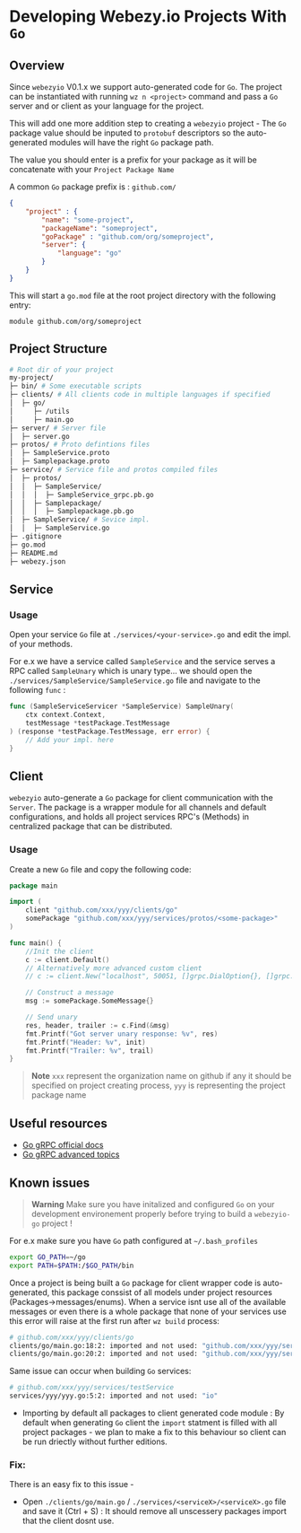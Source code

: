 # Developing Webezy.io Projects With `Go`

## Overview

Since `webezyio` V0.1.x we support auto-generated code for `Go`.
The project can be instantiated with running `wz n <project>` command and pass a `Go` server and or client as your language for the project.

This will add one more addition step to creating a `webezyio` project - The `Go` package value should be inputed to `protobuf` descriptors so the auto-generated modules will have the right `Go` package path.

The value you should enter is a prefix for your package as it will be concatenate with your `Project Package Name`

A common `Go` package prefix is : `github.com/`

```json
{
    "project" : {
        "name": "some-project",
        "packageName": "someproject",
        "goPackage" : "github.com/org/someproject",
        "server": {
            "language": "go"
        }
    }
}
```

This will start a `go.mod` file at the root project directory with the following entry:
```
module github.com/org/someproject
```

## Project Structure

```sh
# Root dir of your project
my-project/
├─ bin/ # Some executable scripts
├─ clients/ # All clients code in multiple languages if specified
│  ├─ go/
│     ├─ /utils
│     ├─ main.go
├─ server/ # Server file
│  ├─ server.go
├─ protos/ # Proto defintions files
│  ├─ SampleService.proto
│  ├─ Samplepackage.proto
├─ service/ # Service file and protos compiled files
│  ├─ protos/
│  │  ├─ SampleService/
│  │  │  ├─ SampleService_grpc.pb.go
│  │  ├─ Samplepackage/
│  │  │  ├─ Samplepackage.pb.go
│  ├─ SampleService/ # Sevice impl.
│  │  ├─ SampleService.go
├─ .gitignore
├─ go.mod
├─ README.md
├─ webezy.json
```

## Service

### Usage
Open your service `Go` file at `./services/<your-service>.go`
and edit the impl. of your methods.

For e.x we have a service called `SampleService` and the service serves a RPC called `SampleUnary` which is unary type... we should open the `./services/SampleService/SampleService.go` file and navigate to the following `func` : 
```go
func (SampleServiceServicer *SampleService) SampleUnary(
    ctx context.Context,
    testMessage *testPackage.TestMessage
) (response *testPackage.TestMessage, err error) {
	// Add your impl. here
}
```

## Client
`webezyio` auto-generate a `Go` package for client communication with the `Server`.
The package is a wrapper module for all channels and default configurations, and holds all project services RPC's (Methods) in centralized package that can be distributed.

### Usage
Create a new `Go` file and copy the following code:
```go
package main

import (
	client "github.com/xxx/yyy/clients/go"
	somePackage "github.com/xxx/yyy/services/protos/<some-package>"
)

func main() {
	//Init the client
	c := client.Default()
	// Alternatively more advanced custom client
	// c := client.New("localhost", 50051, []grpc.DialOption{}, []grpc.CallOption{}, metadata,MD, nil)

	// Construct a message
	msg := somePackage.SomeMessage{}

	// Send unary
	res, header, trailer := c.Find(&msg)
	fmt.Printf("Got server unary response: %v", res)
	fmt.Printf("Header: %v", init)
	fmt.Printf("Trailer: %v", trail)
}
```

> __Note__ `xxx` represent the organization name on github if any it should be specified on project creating process, `yyy` is representing the project package name

## Useful resources
- [Go gRPC official docs](https://grpc.io/docs/languages/go/)
- [Go gRPC advanced topics](https://github.com/grpc/grpc-go/tree/master/Documentation)

## Known issues

> __Warning__ Make sure you have initalized and configured `Go` on your development environement properly before trying to build a `webezyio-go` project !


For e.x make sure you have `Go` path configured at `~/.bash_profiles`
```sh
export GO_PATH=~/go
export PATH=$PATH:/$GO_PATH/bin
```


Once a project is being built a `Go` package for client wrapper code is auto-generated, this package conssist of all models under project resources (Packages->messages/enums).
When a service isnt use all of the available messages or even there is a whole package that none of your services use this error will raise at the first run after `wz build` process:

```sh
# github.com/xxx/yyy/clients/go
clients/go/main.go:18:2: imported and not used: "github.com/xxx/yyy/services/protos/<some-package>"
clients/go/main.go:20:2: imported and not used: "github.com/xxx/yyy/services/protos/<some-package>"
```

Same issue can occur when building `Go` services:
```sh
# github.com/xxx/yyy/services/testService
services/yyy/yyy.go:5:2: imported and not used: "io"
```

- Importing by default all packages to client generated code module
: By default when generating `Go` client the `import` statment is filled with all project packages - we plan to make a fix to this behaviour so client can be run driectly without further editions.



### Fix:
There is an easy fix to this issue - 
- Open `./clients/go/main.go` / `./services/<serviceX>/<serviceX>.go` file and save it (Ctrl + S)
: It should remove all unscessery packages import that the client dosnt use.